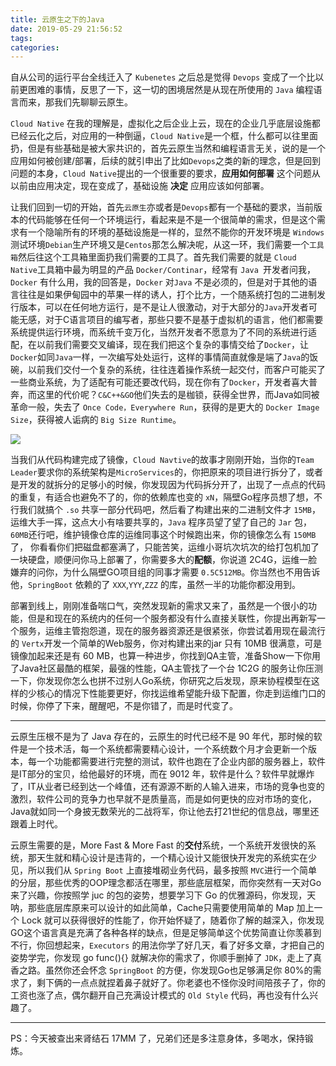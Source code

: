 ```yaml
---
title: 云原生之下的Java
date: 2019-05-29 21:56:52
tags:
categories:
---
```

自从公司的运行平台全线迁入了 `Kubenetes` 之后总是觉得 `Devops` 变成了一个比以前更困难的事情，反思了一下，这一切的困境居然是从现在所使用的 `Java` 编程语言而来，那我们先聊聊云原生。

<!-- more -->

`Cloud Native` 在我的理解是，虚拟化之后企业上云，现在的企业几乎底层设施都已经云化之后，对应用的一种倒逼，`Cloud Native`是一个框，什么都可以往里面扔，但是有些基础是被大家共识的，首先云原生当然和编程语言无关，说的是一个应用如何被创建/部署，后续的就引申出了比如`Devops`之类的新的理念，但是回到问题的本身，`Cloud Native`提出的一个很重要的要求，**应用如何部署** 这个问题从以前由应用决定，现在变成了，基础设施 **决定** 应用应该如何部署。

让我们回到一切的开始，首先`云原生`亦或者是`Devops`都有一个基础的要求，当前版本的代码能够在任何一个环境运行，看起来是不是一个很简单的需求，但是这个需求有一个隐喻所有的环境的基础设施是一样的，显然不能你的开发环境是 `Windows` 测试环境`Debian`生产环境又是`Centos`那怎么解决呢，从这一环，我们需要一个`工具箱`然后往这个工具箱里面扔我们需要的工具了。首先我们需要的就是 `Cloud Native`工具箱中最为明显的产品 `Docker/Continar`，经常有 `Java `开发者问我，`Docker` 有什么用，我的回答是，`Docker` 对`Java` 不是必须的，但是对于其他的语言往往是如果伊甸园中的苹果一样的诱人，打个比方，一个随系统打包的二进制发行版本，可以在任何地方运行，是不是让人很激动，对于大部分的`Java`开发者可能无感，对于C语言项目的编写者，那些只要不是基于虚拟机的语言，他们都需要系统提供运行环境，而系统千变万化，当然开发者不愿意为了不同的系统进行适配，在以前我们需要交叉编译，现在我们把这个复杂的事情交给了`Docker`，让`Docker`如同`Java`一样，一次编写处处运行，这样的事情简直就像是端了`Java`的饭碗，以前我们交付一个复杂的系统，往往连着操作系统一起交付，而客户可能买了一些商业系统，为了适配有可能还要改代码，现在你有了`Docker`，开发者喜大普奔，而这里的代价呢？`C&C++&GO`他们失去的是枷锁，获得全世界，而Java如同被革命一般，失去了 `Once Code，Everywhere Run`，获得的是更大的 `Docker Image Size`，获得被人诟病的 `Big Size Runtime`。

![](https://i.loli.net/2019/05/29/5cee90a3a69d629314.png)

当我们从代码构建完成了镜像，`Cloud Navtive`的故事才刚刚开始，当你的`Team Leader`要求你的系统架构是`MicroServices`的，你把原来的项目进行拆分了，或者是开发的就拆分的足够小的时候，你发现因为代码拆分开了，出现了一点点的代码的重复，有适合也避免不了的，你的依赖库也变的 `xN`，隔壁Go程序员想了想，不行我们就搞个 `.so` 共享一部分代码吧，然后看了构建出来的二进制文件才 `15MB`，运维大手一挥，这点大小有啥要共享的，`Java` 程序员望了望了自己的 `Jar` 包，`60MB`还行吧，维护镜像仓库的运维同事这个时候跑出来，你的镜像怎么有 `150MB` 了， 你看看你们把磁盘都塞满了，只能苦笑，运维小哥坑次坑次的给打包机加了一块硬盘，顺便问你马上部署了，你需要多大的**配额**，你说道 2C4G，运维一脸嫌弃的问你，为什么隔壁GO项目组的同事才需要 `0.5C512MB`。你当然也不用告诉他，`SpringBoot` 依赖的了 `XXX`,`YYY`,`ZZZ` 的库，虽然一半的功能你都没用到。



部署到线上，刚刚准备喘口气，突然发现新的需求又来了，虽然是一个很小的功能，但是和现在的系统内的任何一个服务都没有什么直接关联性，你提出再新写一个服务，运维主管抱怨道，现在的服务器资源还是很紧张，你尝试着用现在最流行的 `Vertx`开发一个简单的Web服务，你对构建出来的jar 只有 10MB 很满意，可是镜像加起来还是有 60 MB，也算一种进步，你找到QA主管，准备Show一下你用了Java社区最酷的框架，最强的性能，QA主管找了一个台 1C2G 的服务让你压测一下，你发现你怎么也拼不过别人Go系统，你研究之后发现，原来协程模型在这样的少核心的情况下性能要更好，你找运维希望能升级下配置，你走到运维门口的时候，你停了下来，醒醒吧，不是你错了，而是时代变了。



----

云原生压根不是为了 Java 存在的，云原生的时代已经不是 90 年代，那时候的软件是一个技术活，每一个系统都需要精心设计，一个系统数个月才会更新一个版本，每一个功能都需要进行完整的测试，软件也跑在了企业内部的服务器上，软件是IT部分的宝贝，给他最好的环境，而在 9012 年，软件是什么？软件早就爆炸了，IT从业者已经到达一个峰值，还有源源不断的人输入进来，市场的竞争也变的激烈，软件公司的竞争力也早就不是质量高，而是如何更快的应对市场的变化，Java就如同一个身披无数荣光的二战将军，你让他去打21世纪的信息战，哪里还跟着上时代。



云原生需要的是，More Fast & More Fast 的**交付**系统，一个系统开发很快的系统，那天生就和精心设计是违背的，一个精心设计又能很快开发完的系统实在少见，所以我们从 `Spring Boot` 上直接堆砌业务代码，最多按照 `MVC`进行一个简单的分层，那些优秀的OOP理念都活在哪里，那些底层框架，而你突然有一天对Go来了兴趣，你按照学 juc 的包的姿势，想要学习下 Go 的优雅源码，你发现，天呐，那些底层库原来可以设计的如此简单，Cache只需要使用简单的 Map 加上一个 Lock 就可以获得很好的性能了，你开始怀疑了，随着你了解的越深入，你发现GO这个语言真是充满了各种各样的缺点，但是足够简单这个优势简直让你羡慕到不行，你回想起来，`Executors` 的用法你学了好几天，看了好多文章，才把自己的姿势学完，你发现 go func(){} 就解决你的需求了，你顺手删掉了 `JDK`，走上了真香之路。虽然你还会怀念 `SpringBoot` 的方便，你发现Go也足够满足你 80%的需求了，剩下俩的一点点就捏着鼻子就好了。你老婆也不怪你没时间陪孩子了，你的工资也涨了点，偶尔翻开自己充满设计模式的 `Old Style` 代码，再也没有什么兴趣了。

----

PS：今天被查出来肾结石 17MM 了，兄弟们还是多注意身体，多喝水，保持锻炼。